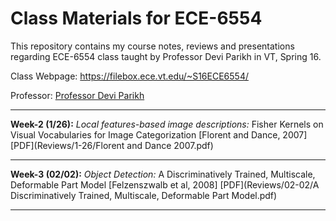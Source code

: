 # Class Materials for ECE-6554
This repository contains my course notes, reviews and presentations regarding ECE-6554 class taught by Professor Devi Parikh in VT, Spring 16.

Class Webpage: https://filebox.ece.vt.edu/~S16ECE6554/

Professor: [Professor Devi Parikh](https://filebox.ece.vt.edu/~parikh/)

---
**Week-2 (1/26):** *Local features-based image descriptions:*
Fisher Kernels on Visual Vocabularies for Image Categorization [Florent and Dance, 2007] [PDF](Reviews/1-26/Florent and Dance 2007.pdf)

---
**Week-3 (02/02):** *Object Detection:*
A Discriminatively Trained, Multiscale, Deformable Part Model [Felzenszwalb et al, 2008] [PDF](Reviews/02-02/A Discriminatively Trained, Multiscale, Deformable Part Model.pdf)

---
